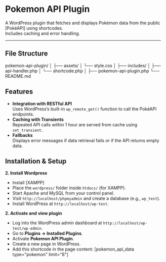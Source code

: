 # Pokemon API Plugin

A WordPress plugin that fetches and displays Pokémon data from the public [PokéAPI] using shortcodes.  
Includes caching and error handling.

---

## File Structure

pokemon-api-plugin/
│
├── assets/
│ └── style.css
│
├── includes/
│ ├── api-handler.php
│ └── shortcode.php
│
├── pokemon-api-plugin.php
└── README.md

## Features

- **Integration with RESTful API**  
  Uses WordPress’s built-in `wp_remote_get()` function to call the PokéAPI endpoints.
- **Caching with Transients**  
  Repeated API calls within 1 hour are served from cache using `set_transient`.
- **Fallbacks**  
  Displays error messages if data retrieval fails or if the API returns empty data.

## Installation & Setup

**2. Install Wordpress**
- Install [XAMPP]
- Place the `wordpress/` folder inside `htdocs/` (for XAMPP).
- Start Apache and MySQL from your control panel.
- Visit `http://localhost/phpmyadmin` and create a database (e.g., `wp_test`).
- Install WordPress at `http://localhost/wp-test`.

**2. Activate and view plugin**
- Log into the WordPress admin dashboard at `http://localhost/wp-test/wp-admin`.
- Go to **Plugins → Installed Plugins**.
- Activate **Pokemon API Plugin**.
- Create a new page in WordPress.
- Add this shortcode in the page content: [pokemon_api_data type="pokemon" limit="8"]


